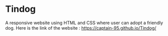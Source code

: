 # Tindog
A responsive website using HTML and CSS where user can adopt a friendly dog.
Here is the link of the website : https://captain-95.github.io/Tindog/
